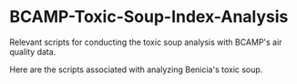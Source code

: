 # BCAMP-Toxic-Soup-Index-Analysis
Relevant scripts for conducting the toxic soup analysis with BCAMP's air quality data.

Here are the scripts associated with analyzing Benicia's toxic soup.
